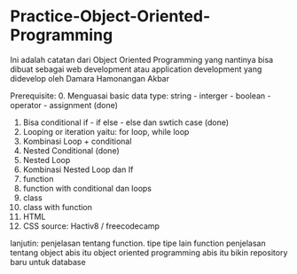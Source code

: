 # Practice-Object-Oriented-Programming
Ini adalah catatan dari Object Oriented Programming yang nantinya bisa dibuat sebagai web development atau application development yang didevelop oleh Damara Hamonangan Akbar

Prerequisite: 
0. Menguasai basic data type: string - interger - boolean - operator - assignment (done)
1. Bisa conditional if - if else - else dan swtich case (done)
2. Looping or iteration yaitu: for loop, while loop
3. Kombinasi Loop + conditional
4. Nested Conditional (done)
5. Nested Loop
6. Kombinasi Nested Loop dan If
7. function
8. function with conditional dan loops
9. class
10. class with function
11. HTML
12. CSS
source: Hactiv8 / freecodecamp

lanjutin: penjelasan tentang function. tipe tipe lain function
penjelasan tentang object
abis itu object oriented programming
abis itu bikin repository baru untuk database
